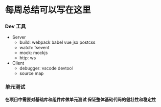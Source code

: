 # 每周总结可以写在这里
### Dev 工具
- Server
  - build: webpack babel vue jsx postcss 
  - watch: fsevent
  - mock: mockjs
  - http: ws
- Client
  - debugger: vscode devtool
  - source map
### 单元测试
#### 在项目中需要对基础库和组件库做单元测试 保证整体基础代码的健壮性和稳定性